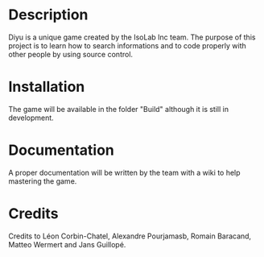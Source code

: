 # Description

Diyu is a unique game created by the IsoLab Inc team. The purpose of this project is to learn how to search informations and to code properly with other people by using source control.

# Installation

The game will be available in the folder "Build" although it is still in development. 

# Documentation

A proper documentation will be written by the team with a wiki to help mastering the game.

# Credits 

Credits to Léon Corbin-Chatel, Alexandre Pourjamasb, Romain Baracand, Matteo Wermert and Jans Guillopé.
